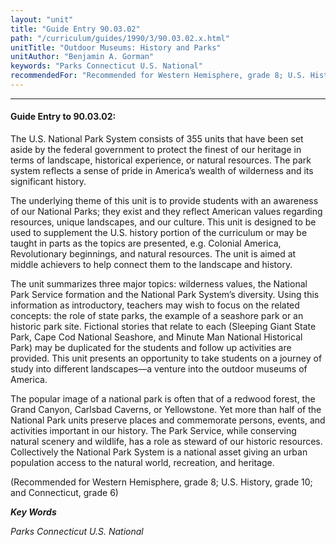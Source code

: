 ```yaml
---
layout: "unit"
title: "Guide Entry 90.03.02"
path: "/curriculum/guides/1990/3/90.03.02.x.html"
unitTitle: "Outdoor Museums: History and Parks"
unitAuthor: "Benjamin A. Gorman"
keywords: "Parks Connecticut U.S. National"
recommendedFor: "Recommended for Western Hemisphere, grade 8; U.S. History, grade 10; and Connecticut, grade 6"
---
```

<body>
<hr/>
<h4>
Guide Entry to 90.03.02:
</h4>
The U.S. National Park System consists of 355 units that have been set aside by the federal government to protect the finest of our heritage in terms of landscape, historical experience, or natural resources. The park system reflects a sense of pride in America’s wealth of wilderness and its significant history.
<p>
The underlying theme of this unit is to provide students with an awareness of our National Parks; they exist and they reflect American values regarding resources, unique landscapes, and our culture. This unit is designed to be used to supplement the U.S. history portion of the curriculum or may be taught in parts as the topics are presented, e.g. Colonial America, Revolutionary beginnings, and natural resources. The unit is aimed at middle achievers to help connect them to the landscape and history.
</p>
<p>
The unit summarizes three major topics: wilderness values, the National Park Service formation and the National Park System’s diversity. Using this information as introductory, teachers may wish to focus on the related concepts: the role of state parks, the example of a seashore park or an historic park site. Fictional stories that relate to each (Sleeping Giant State Park, Cape Cod National Seashore, and Minute Man National Historical Park) may be duplicated for the students and follow up activities are provided. This unit presents an opportunity to take students on a journey of study into different landscapes—a venture into the outdoor museums of America.
</p>
<p>
The popular image of a national park is often that of a redwood forest, the Grand Canyon, Carlsbad Caverns, or Yellowstone. Yet more than half of the National Park units preserve places and commemorate persons, events, and activities important in our history. The Park Service, while conserving natural scenery and wildlife, has a role as steward of our historic resources. Collectively the National Park System is a national asset giving an urban population access to the natural world, recreation, and heritage.
</p>
<p>
(Recommended for Western Hemisphere, grade 8; U.S. History, grade 10; and Connecticut, grade 6)
</p>
<p>
<b>
<i>
Key Words
</i>
</b>
<br/>
</p>
<p>
<i>
Parks Connecticut U.S. National
</i>
</p>
</body>